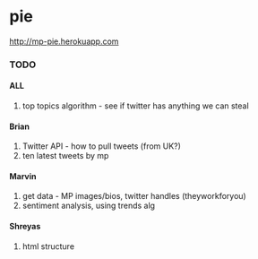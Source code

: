 pie
===

http://mp-pie.herokuapp.com

### TODO ###

#### ALL ####

1. top topics algorithm - see if twitter has anything we can steal

#### Brian ####

1. Twitter API - how to pull tweets (from UK?)
1. ten latest tweets by mp

#### Marvin ####

1. get data - MP images/bios, twitter handles (theyworkforyou)
1. sentiment analysis, using trends alg

#### Shreyas ####

1. html structure
